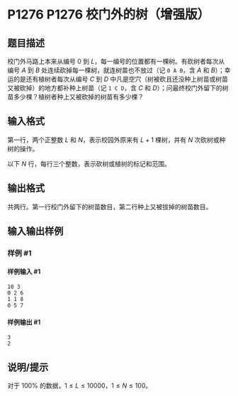 # P1276 P1276 校门外的树（增强版）

## 题目描述

校门外马路上本来从编号 $0$ 到 $L$，每一编号的位置都有一棵树。有砍树者每次从编号 $A$ 到 $B$ 处连续砍掉每一棵树，就连树苗也不放过（记 `0 A B`，含 $A$ 和 $B$）；幸运的是还有植树者每次从编号 $C$ 到 $D$ 中凡是空穴（树被砍且还没种上树苗或树苗又被砍掉）的地方都补种上树苗（记 `1 C D`，含 $C$ 和 $D$）；问最终校门外留下的树苗多少棵？植树者种上又被砍掉的树苗有多少棵？

## 输入格式

第一行，两个正整数 $L$ 和 $N$，表示校园外原来有 $L + 1$ 棵树，并有 $N$ 次砍树或种树的操作。

以下 $N$ 行，每行三个整数，表示砍树或植树的标记和范围。

## 输出格式

共两行。第一行校门外留下的树苗数目，第二行种上又被拔掉的树苗数目。

## 输入输出样例

### 样例 #1

#### 样例输入 #1

```
10 3
0 2 6
1 1 8
0 5 7
```

#### 样例输出 #1

```
3
2
```

## 说明/提示

对于 $100 \%$ 的数据，$1 \le L \le 10000$，$1 \le N \le 100$。
